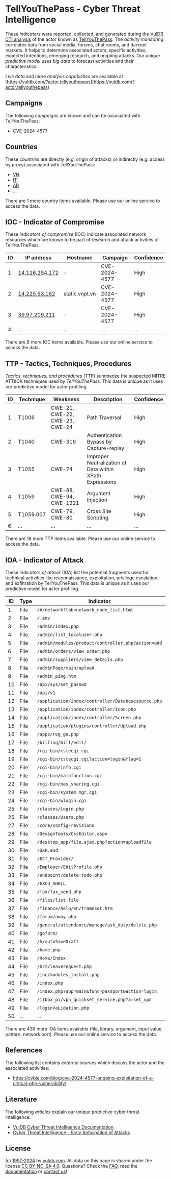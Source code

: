 # TellYouThePass - Cyber Threat Intelligence

These _indicators_ were reported, collected, and generated during the [VulDB CTI analysis](https://vuldb.com/?kb.cti) of the actor known as [TellYouThePass](https://vuldb.com/?actor.tellyouthepass). The _activity monitoring_ correlates data from social media, forums, chat rooms, and darknet markets. It helps to determine associated actors, specific activities, expected intentions, emerging research, and ongoing attacks. Our unique _predictive model_ uses _big data_ to forecast activities and their characteristics.

_Live data_ and more _analysis capabilities_ are available at [https://vuldb.com/?actor.tellyouthepass](https://vuldb.com/?actor.tellyouthepass)

## Campaigns

The following _campaigns_ are known and can be associated with TellYouThePass:

* CVE-2024-4577

## Countries

These _countries_ are directly (e.g. origin of attacks) or indirectly (e.g. access by proxy) associated with TellYouThePass:

* [VN](https://vuldb.com/?country.vn)
* [IT](https://vuldb.com/?country.it)
* [AR](https://vuldb.com/?country.ar)
* ...

There are 1 more country items available. Please use our online service to access the data.

## IOC - Indicator of Compromise

These _indicators of compromise_ (IOC) indicate associated network resources which are known to be part of research and attack activities of TellYouThePass.

ID | IP address | Hostname | Campaign | Confidence
-- | ---------- | -------- | -------- | ----------
1 | [14.116.254.172](https://vuldb.com/?ip.14.116.254.172) | - | CVE-2024-4577 | High
2 | [14.225.53.162](https://vuldb.com/?ip.14.225.53.162) | static.vnpt.vn | CVE-2024-4577 | High
3 | [39.97.209.211](https://vuldb.com/?ip.39.97.209.211) | - | CVE-2024-4577 | High
4 | ... | ... | ... | ...

There are 8 more IOC items available. Please use our online service to access the data.

## TTP - Tactics, Techniques, Procedures

_Tactics, techniques, and procedures_ (TTP) summarize the suspected MITRE ATT&CK techniques used by _TellYouThePass_. This data is unique as it uses our predictive model for actor profiling.

ID | Technique | Weakness | Description | Confidence
-- | --------- | -------- | ----------- | ----------
1 | T1006 | CWE-21, CWE-22, CWE-23, CWE-24 | Path Traversal | High
2 | T1040 | CWE-319 | Authentication Bypass by Capture-replay | High
3 | T1055 | CWE-74 | Improper Neutralization of Data within XPath Expressions | High
4 | T1059 | CWE-88, CWE-94, CWE-1321 | Argument Injection | High
5 | T1059.007 | CWE-79, CWE-80 | Cross Site Scripting | High
6 | ... | ... | ... | ...

There are 18 more TTP items available. Please use our online service to access the data.

## IOA - Indicator of Attack

These _indicators of attack_ (IOA) list the potential fragments used for technical activities like reconnaissance, exploitation, privilege escalation, and exfiltration by TellYouThePass. This data is unique as it uses our predictive model for actor profiling.

ID | Type | Indicator | Confidence
-- | ---- | --------- | ----------
1 | File | `/#/network?tab=network_node_list.html` | High
2 | File | `/.env` | Low
3 | File | `/admin/index.php` | High
4 | File | `/admin/list_localuser.php` | High
5 | File | `/admin/modules/product/controller.php?action=add` | High
6 | File | `/admin/orders/view_order.php` | High
7 | File | `/admin/suppliers/view_details.php` | High
8 | File | `/adminPage/main/upload` | High
9 | File | `/admin_ping.htm` | High
10 | File | `/api/sys/set_passwd` | High
11 | File | `/api/v1` | Low
12 | File | `/application/index/controller/Databasesource.php` | High
13 | File | `/application/index/controller/Icon.php` | High
14 | File | `/application/index/controller/Screen.php` | High
15 | File | `/application/plugins/controller/Upload.php` | High
16 | File | `/apps/reg_go.php` | High
17 | File | `/billing/bill/edit/` | High
18 | File | `/cgi-bin/cstecgi.cgi` | High
19 | File | `/cgi-bin/cstecgi.cgi?action=login&flag=1` | High
20 | File | `/cgi-bin/info.cgi` | High
21 | File | `/cgi-bin/mainfunction.cgi` | High
22 | File | `/cgi-bin/nas_sharing.cgi` | High
23 | File | `/cgi-bin/system_mgr.cgi` | High
24 | File | `/cgi-bin/wlogin.cgi` | High
25 | File | `/classes/Login.php` | High
26 | File | `/classes/Users.php` | High
27 | File | `/core/config-revisions` | High
28 | File | `/DesignTools/CssEditor.aspx` | High
29 | File | `/desktop_app/file.ajax.php?action=uploadfile` | High
30 | File | `/DXR.axd` | Medium
31 | File | `/ECT_Provider/` | High
32 | File | `/Employer/EditProfile.php` | High
33 | File | `/endpoint/delete-todo.php` | High
34 | File | `/EXCU_SHELL` | Medium
35 | File | `/fax/fax_send.php` | High
36 | File | `/files/list-file` | High
37 | File | `/finance/help/en/frameset.htm` | High
38 | File | `/forum/away.php` | High
39 | File | `/general/attendance/manage/ask_duty/delete.php` | High
40 | File | `/goform/` | Medium
41 | File | `/h/autoSaveDraft` | High
42 | File | `/home.php` | Medium
43 | File | `/Home/Index` | Medium
44 | File | `/hrm/leaverequest.php` | High
45 | File | `/inc/modules_install.php` | High
46 | File | `/index.php` | Medium
47 | File | `/index.php?app=main&func=passport&action=login` | High
48 | File | `/itbox_pi/vpn_quickset_service.php?a=set_vpn` | High
49 | File | `/loginVaLidation.php` | High
50 | ... | ... | ...

There are 436 more IOA items available (file, library, argument, input value, pattern, network port). Please use our online service to access the data.

## References

The following list contains _external sources_ which discuss the actor and the associated activities:

* https://cyble.com/blog/cve-2024-4577-ongoing-exploitation-of-a-critical-php-vulnerability/

## Literature

The following _articles_ explain our unique predictive cyber threat intelligence:

* [VulDB Cyber Threat Intelligence Documentation](https://vuldb.com/?kb.cti)
* [Cyber Threat Intelligence - Early Anticipation of Attacks](https://www.scip.ch/en/?labs.20201022)

## License

(c) [1997-2024](https://vuldb.com/?kb.changelog) by [vuldb.com](https://vuldb.com/?kb.about). All data on this page is shared under the license [CC BY-NC-SA 4.0](https://creativecommons.org/licenses/by-nc-sa/4.0/). Questions? Check the [FAQ](https://vuldb.com/?kb.faq), read the [documentation](https://vuldb.com/?kb) or [contact us](https://vuldb.com/?contact)!
